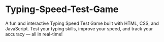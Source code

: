 # Typing-Speed-Test-Game
A fun and interactive Typing Speed Test Game built with HTML, CSS, and JavaScript. Test your typing skills, improve your speed, and track your accuracy — all in real-time!
